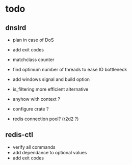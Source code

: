 # todo

## dnslrd
- plan in case of DoS
- add exit codes

- matchclass counter
- find optimum number of threads to ease IO bottleneck
- add windows signal and build option

- is_filtering more efficient alternative
- anyhow with context ?
- configure crate ?
- redis connection pool? (r2d2 ?)

## redis-ctl
- verify all commands
- add dependance to optional values
- add exit codes
